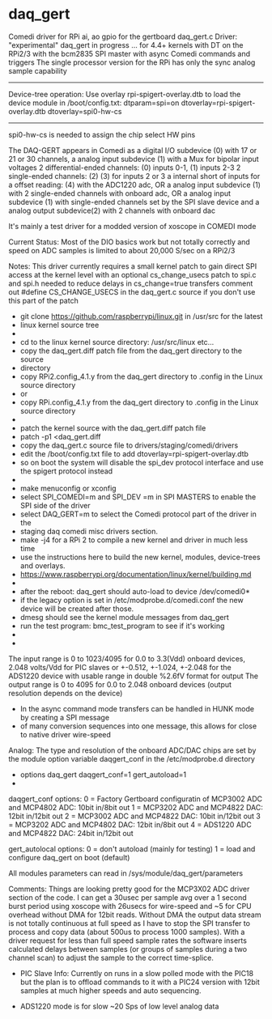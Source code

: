 daq_gert
========
Comedi driver for RPi ai, ao gpio for the  gertboard daq_gert.c
Driver: "experimental" daq_gert in progress ... for 4.4+ kernels with DT
on the RPi2/3 with the bcm2835 SPI master with async Comedi commands and triggers
The single processor version for the RPi has only the sync analog sample capability
**********
Device-tree operation:  Use overlay rpi-spigert-overlay.dtb
to load the device module in /boot/config.txt: 
dtparam=spi=on
dtoverlay=rpi-spigert-overlay.dtb
dtoverlay=spi0-hw-cs
**********
spi0-hw-cs is needed to assign the chip select HW pins

The DAQ-GERT appears in Comedi as a  digital I/O subdevice (0) with
17 or 21 or 30 channels, 
a analog input subdevice (1) with a Mux for bipolar input voltages
2 differential-ended channels: (0) inputs 0-1, (1) inputs 2-3
2 single-ended channels: (2) (3) for inputs 2 or 3 
a internal short of inputs for a offset reading: (4) with the ADC1220 adc, OR
a analog input subdevice (1) with 2 single-ended channels with onboard adc, OR
a analog input subdevice (1) with single-ended channels set by the SPI slave device
and a analog output subdevice(2) with 2 channels with onboard dac

It's mainly a test driver for a modded version of xoscope in COMEDI mode

Current Status:
Most of the DIO basics work but not totally correctly and speed
on ADC samples is limited to about 20,000 S/sec on a RPi2/3


Notes:
This driver currently requires a small kernel patch to gain direct SPI access at the kernel level
with an optional cs_change_usecs patch to spi.c and spi.h 
needed to reduce delays in cs_change=true transfers
comment out #define CS_CHANGE_USECS in the daq_gert.c source if you don't use this part of the patch

 * git clone https://github.com/raspberrypi/linux.git in /usr/src for the latest
 * linux kernel source tree
 * 
 * cd to the linux kernel source directory: /usr/src/linux etc...
 * copy the daq_gert.diff patch file from the daq_gert directory to the source
 * directory 
 * copy RPi2.config_4.1.y from the daq_gert directory to .config in the Linux source directory
 * or
 * copy RPi.config_4.1.y from the daq_gert directory to .config in the Linux source directory
 * 
 * patch the kernel source with the daq_gert.diff patch file
 * patch -p1 <daq_gert.diff
 * copy the daq_gert.c source file to drivers/staging/comedi/drivers
 * edit the /boot/config.txt file to add dtoverlay=rpi-spigert-overlay.dtb
 * so on boot the system will disable the spi_dev protocol interface and use the spigert protocol instead
 * 
 *  make menuconfig or xconfig
 *  select SPI_COMEDI=m and SPI_DEV =m in SPI MASTERS to enable the SPI side of the driver 
 *  select DAQ_GERT=m to select the Comedi protocol part of the driver in the 
 *  staging daq comedi misc drivers section.
 *  make -j4 for a RPi 2 to compile a new kernel and driver in much less time
 *  use the instructions here to build the new kernel, modules, device-trees and overlays.
 *  https://www.raspberrypi.org/documentation/linux/kernel/building.md
 *
 *  after the reboot: daq_gert should auto-load to device /dev/comedi0*
 *  if the legacy option is set in /etc/modprobe.d/comedi.conf the new device will be created after those.
 *  dmesg should see the kernel module messages from daq_gert
 *  run the test program: bmc_test_program to see if it's working
 * 
 * 
The input  range is 0 to 1023/4095 for 0.0 to 3.3(Vdd) onboard devices, 2.048 volts/Vdd for PIC slaves 
or +-0.512, +-1.024, +-2.048 for the ADS1220 device with usable range in double %2.6fV format for output
The output range is 0 to 4095 for 0.0 to 2.048 onboard devices (output resolution depends on the device)
 * In the async command mode transfers can be handled in HUNK mode by creating a SPI message
 * of many conversion sequences into one message, this allows for close to native driver wire-speed 

Analog: The type and resolution of the onboard ADC/DAC chips are set
by the module option variable daqgert_conf in the /etc/modprobe.d directory

 * options daq_gert daqgert_conf=1 gert_autoload=1
 * 
daqgert_conf options:
0 = Factory Gertboard configuratin of MCP3002 ADC and MCP4802 ADC: 10bit in/8bit out
1 = MCP3202 ADC and MCP4822 DAC: 12bit in/12bit out 
2 = MCP3002 ADC and MCP4822 DAC: 10bit in/12bit out
3 = MCP3202 ADC and MCP4802 DAC: 12bit in/8bit out
4 = ADS1220 ADC and MCP4822 DAC: 24bit in/12bit out

gert_autolocal options:
0 = don't autoload (mainly for testing)
1 = load and configure daq_gert on boot (default)

All modules parameters can read in  /sys/module/daq_gert/parameters


Comments:
Things are looking pretty good for the MCP3X02 ADC driver section of the code. 
I can get a 30usec per sample avg over a 1 second burst period using xoscope 
with 26usecs for wire-speed and ~5 for CPU overhead without DMA for 12bit reads. 
Without DMA the output data stream is not totally continuous at full speed as I 
have to stop the SPI transfer to process and copy data (about 500us to process 1000 samples).
With a driver request for less than full speed sample rates the software inserts 
calculated delays between samples (or groups of samples during a two channel scan) 
to adjust the sample to the correct time-splice.

*  PIC Slave Info:
Currently on runs in a slow polled mode with the PIC18 but the plan is to offload 
commands to it with a PIC24 version with 12bit samples at much higher speeds 
and auto sequencing.

* ADS1220 mode is for slow ~20 Sps of low level analog data